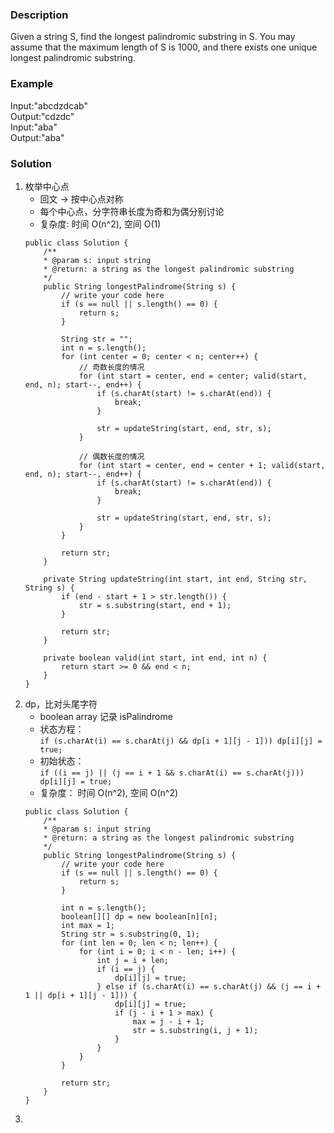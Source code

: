 ### Description
Given a string S, find the longest palindromic substring in S. You may assume that the maximum length of S is 1000, and there exists one unique longest palindromic substring.
### Example
Input:"abcdzdcab"  
Output:"cdzdc"  
Input:"aba"  
Output:"aba"  
### Solution
1. 枚举中心点
    - 回文 -> 按中心点对称
    - 每个中心点，分字符串长度为奇和为偶分别讨论
    - 复杂度: 时间 O(n^2), 空间 O(1)
    ```
    public class Solution {
        /**
        * @param s: input string
        * @return: a string as the longest palindromic substring
        */
        public String longestPalindrome(String s) {
            // write your code here
            if (s == null || s.length() == 0) {
                return s;
            }
        
            String str = "";
            int n = s.length();
            for (int center = 0; center < n; center++) {
                // 奇数长度的情况
                for (int start = center, end = center; valid(start, end, n); start--, end++) {
                    if (s.charAt(start) != s.charAt(end)) {
                        break;
                    }
                
                    str = updateString(start, end, str, s);
                }
                
                // 偶数长度的情况
                for (int start = center, end = center + 1; valid(start, end, n); start--, end++) {
                    if (s.charAt(start) != s.charAt(end)) {
                        break;
                    }
                    
                    str = updateString(start, end, str, s);
                }
            }
            
            return str;
        }
        
        private String updateString(int start, int end, String str, String s) {
            if (end - start + 1 > str.length()) {
                str = s.substring(start, end + 1);
            }
            
            return str;
        }
        
        private boolean valid(int start, int end, int n) {
            return start >= 0 && end < n;
        }
    }
    ```
2. dp，比对头尾字符
    - boolean array 记录 isPalindrome
    - 状态方程：  
    ```if (s.charAt(i) == s.charAt(j) && dp[i + 1][j - 1])) dp[i][j] = true;```
    - 初始状态：  
    ```if ((i == j) || (j == i + 1 && s.charAt(i) == s.charAt(j))) dp[i][j] = true;```
    - 复杂度： 时间 O(n^2), 空间 O(n^2)
    ```
    public class Solution {
        /**
        * @param s: input string
        * @return: a string as the longest palindromic substring
        */
        public String longestPalindrome(String s) {
            // write your code here
            if (s == null || s.length() == 0) {
                return s;
            }
            
            int n = s.length();
            boolean[][] dp = new boolean[n][n];
            int max = 1;
            String str = s.substring(0, 1);
            for (int len = 0; len < n; len++) {
                for (int i = 0; i < n - len; i++) {
                    int j = i + len;
                    if (i == j) {
                        dp[i][j] = true;
                    } else if (s.charAt(i) == s.charAt(j) && (j == i + 1 || dp[i + 1][j - 1])) {
                        dp[i][j] = true;
                        if (j - i + 1 > max) {
                            max = j - i + 1;
                            str = s.substring(i, j + 1);
                        }
                    }
                }
            }
            
            return str;
        }
    }
    ```
3. 